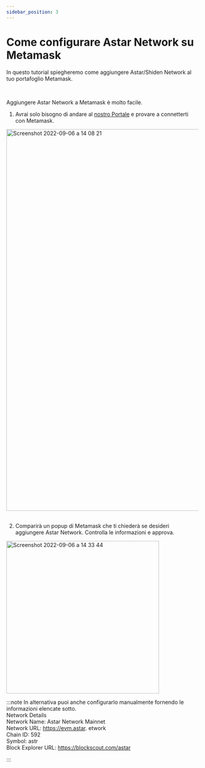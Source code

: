 ```yaml
---
sidebar_position: 3
---
```


# Come configurare Astar Network su Metamask

In questo tutorial spiegheremo come aggiungere Astar/Shiden Network al tuo portafoglio Metamask.

<br />

Aggiungere Astar Network a Metamask è molto facile.
<br />

1. Avrai solo bisogno di andare al [nostro Portale](https://portal.astar.network/) e provare a connetterti con Metamask.

<img width="1000" alt="Screenshot 2022-09-06 a 14 08 21" src="https://user-images.githubusercontent.com/77480847/188554147-02f09f39-6051-4f7f-8e6f-d263867afb88.png" /><br />
<br />

2. Comparirà un popup di Metamask che ti chiederà se desideri aggiungere Astar Network. Controlla le informazioni e approva.<br />

<img width="400" alt="Screenshot 2022-09-06 a 14 33 44" src="https://user-images.githubusercontent.com/77480847/188554595-bd9b0a82-5d15-4420-9eda-44c32418d2a1.png" />

<br />

:::note
In alternativa puoi anche configurarlo manualmente fornendo le informazioni elencate sotto.
<br />
Network Details<br /> Network Name: Astar Network Mainnet<br /> Network URL: https://evm.astar. etwork<br /> Chain ID: 592<br /> Symbol: astr<br /> Block Explorer URL: https://blockscout.com/astar

:::
